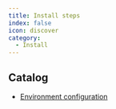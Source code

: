 ```yaml
---
title: Install steps
index: false
icon: discover
category:
  - Install
---
```


## Catalog

- [Environment configuration](environment.md)
